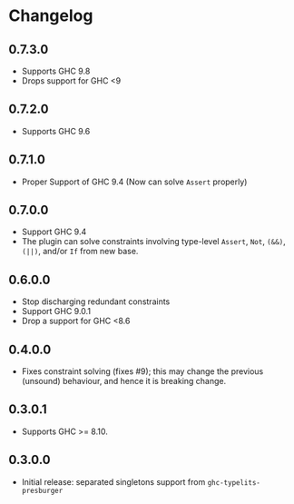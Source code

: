 # Changelog

## 0.7.3.0

* Supports GHC 9.8
* Drops support for GHC <9

## 0.7.2.0

* Supports GHC 9.6

## 0.7.1.0

* Proper Support of GHC 9.4 (Now can solve `Assert` properly)

## 0.7.0.0

* Support GHC 9.4
* The plugin can solve constraints involving type-level `Assert`, `Not`, `(&&)`, `(||)`, and/or `If` from new base.

## 0.6.0.0

* Stop discharging redundant constraints
* Support GHC 9.0.1
* Drop a support for GHC <8.6

## 0.4.0.0

* Fixes constraint solving (fixes #9); this may change the previous (unsound) behaviour, and hence it is breaking change.

## 0.3.0.1

* Supports GHC >= 8.10.

## 0.3.0.0

* Initial release: separated singletons support from `ghc-typelits-presburger`
